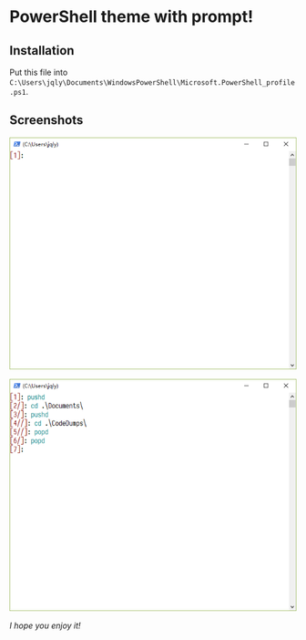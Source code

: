 # PowerShell theme with prompt!

## Installation

Put this file into `C:\Users\jqly\Documents\WindowsPowerShell\Microsoft.PowerShell_profile.ps1`.

## Screenshots

![psbare](./powershellthemefigure/psbare.PNG)

![pspushdpopd](./powershellthemefigure/pspushdpopd.PNG)

*I hope you enjoy it!*
